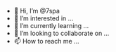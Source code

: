 - 👋 Hi, I’m @7spa
- 👀 I’m interested in ...
- 🌱 I’m currently learning ...
- 💞️ I’m looking to collaborate on ...
- 📫 How to reach me ...

<!---
7spa/7spa is a ✨ special ✨ repository because its `README.md` (this file) appears on your GitHub profile.
You can click the Preview link to take a look at your changes.
--->
